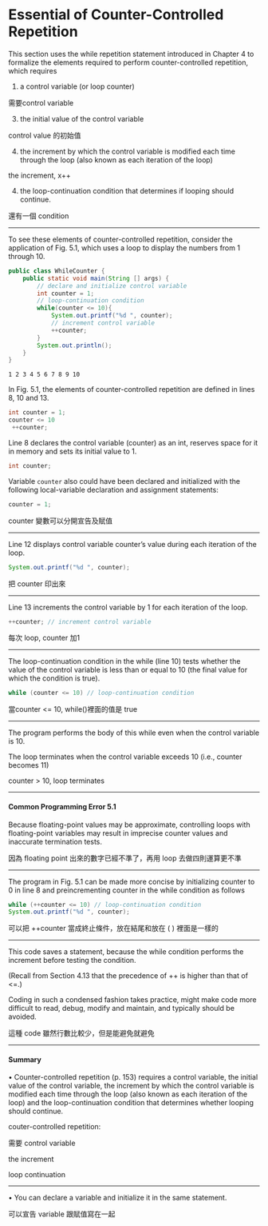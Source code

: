 # Essential of Counter-Controlled Repetition

This section uses the while repetition statement introduced in Chapter 4 to formalize the
elements required to perform counter-controlled repetition, which requires

1. a control variable (or loop counter)

 需要control variable
   
3. the initial value of the control variable

control value 的初始值


4. the increment by which the control variable is modified each time through the
loop (also known as each iteration of the loop)

the increment, x++

4. the loop-continuation condition that determines if looping should continue.

還有一個 condition
 
 


----

To see these elements of counter-controlled repetition, consider the application of
Fig. 5.1, which uses a loop to display the numbers from 1 through 10.


```java
public class WhileCounter {
    public static void main(String [] args) {
        // declare and initialize control variable
        int counter = 1;
        // loop-continuation condition
        while(counter <= 10){
            System.out.printf("%d ", counter);
            // increment control variable
            ++counter;
        }
        System.out.println();
    }
}
```
```
1 2 3 4 5 6 7 8 9 10
```

In Fig. 5.1, the elements of counter-controlled repetition are defined in lines 8, 10
and 13.

```java
int counter = 1;
counter <= 10
 ++counter;
```

Line 8 declares the control variable (counter) as an int, reserves space for it in
memory and sets its initial value to 1. 

```java
int counter;
```

Variable ```counter``` also could have been declared and initialized with the following local-variable declaration and assignment statements:

```java
counter = 1;
```


counter 變數可以分開宣告及賦值

-----

Line 12 displays control variable counter’s value during each iteration of the loop. 

```java
System.out.printf("%d ", counter);
```

把 counter 印出來

---

Line 13 increments the control variable by 1 for each iteration of the loop. 

```java
++counter; // increment control variable
```

每次 loop, counter 加1

----

The loop-continuation condition in the while (line 10) tests whether the value of the control variable is less than or equal to 10 (the final value for which the condition is true). 

```java
while (counter <= 10) // loop-continuation condition
```
當counter <= 10, while()裡面的值是 true

---

The program performs the body of this while even when the control variable is 10. 



The loop terminates when the control variable exceeds 10 (i.e., counter becomes 11)

counter > 10, loop terminates

---

#### Common Programming Error 5.1
Because floating-point values may be approximate, controlling loops with floating-point
variables may result in imprecise counter values and inaccurate termination tests.

因為 floating point 出來的數字已經不準了，再用 loop 去做四則運算更不準

---

The program in Fig. 5.1 can be made more concise by initializing counter to 0 in line
8 and preincrementing counter in the while condition as follows

```java
while (++counter <= 10) // loop-continuation condition
System.out.printf("%d ", counter);
```

可以把 ++counter 當成終止條件，放在結尾和放在 ( ) 裡面是一樣的

----

This code saves a statement, because the while condition performs the increment before
testing the condition. 

(Recall from Section 4.13 that the precedence of ++ is higher than that of <=.) 

Coding in such a condensed fashion takes practice, might make code more difficult to read, debug, modify and maintain, and typically should be avoided.

這種 code 雖然行數比較少，但是能避免就避免

---


#### Summary


• Counter-controlled repetition (p. 153) requires a control variable, the initial value of the control variable, the increment by which the control variable is modified each time through the loop (also known as each iteration of the loop) and the loop-continuation condition that determines
whether looping should continue.


couter-controlled repetition:

需要 control variable

the increment

loop continuation 

---

• You can declare a variable and initialize it in the same statement.

可以宣告 variable 跟賦值寫在一起


